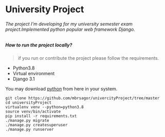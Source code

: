 # University Project

###### The project I'm developing for my university semester exam project.Implemented python popular web framework Django.

##### How to run the project locally?
> if you run or contribute the project please follow the requirements.

 - Python3.8
 - Virtual environment
 - Django 3.1
 
  
 You may download [python](https://python.org/) from here in your system.
 
 ```angular2html
git clone https://github.com/mbrsagor/univercityProject/tree/master
cd universityProject
virtualenv venv --python=python3.8
source venv/bin/activate
pip install -r requirements.txt
./manage.py migrate
./manage.py createsuperuser
./manage.py runserver
```